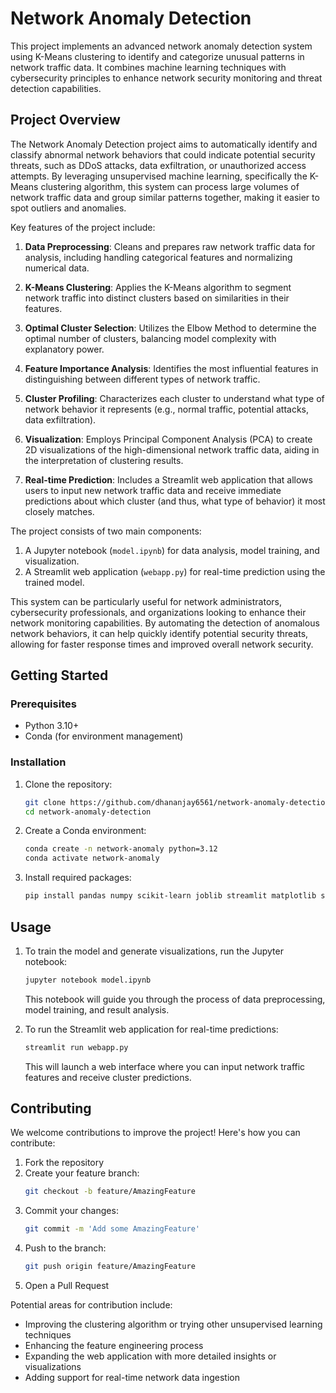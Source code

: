 # Network Anomaly Detection

This project implements an advanced network anomaly detection system using K-Means clustering to identify and categorize unusual patterns in network traffic data. It combines machine learning techniques with cybersecurity principles to enhance network security monitoring and threat detection capabilities.

## Project Overview

The Network Anomaly Detection project aims to automatically identify and classify abnormal network behaviors that could indicate potential security threats, such as DDoS attacks, data exfiltration, or unauthorized access attempts. By leveraging unsupervised machine learning, specifically the K-Means clustering algorithm, this system can process large volumes of network traffic data and group similar patterns together, making it easier to spot outliers and anomalies.

Key features of the project include:

1. **Data Preprocessing**: Cleans and prepares raw network traffic data for analysis, including handling categorical features and normalizing numerical data.

2. **K-Means Clustering**: Applies the K-Means algorithm to segment network traffic into distinct clusters based on similarities in their features.

3. **Optimal Cluster Selection**: Utilizes the Elbow Method to determine the optimal number of clusters, balancing model complexity with explanatory power.

4. **Feature Importance Analysis**: Identifies the most influential features in distinguishing between different types of network traffic.

5. **Cluster Profiling**: Characterizes each cluster to understand what type of network behavior it represents (e.g., normal traffic, potential attacks, data exfiltration).

6. **Visualization**: Employs Principal Component Analysis (PCA) to create 2D visualizations of the high-dimensional network traffic data, aiding in the interpretation of clustering results.

7. **Real-time Prediction**: Includes a Streamlit web application that allows users to input new network traffic data and receive immediate predictions about which cluster (and thus, what type of behavior) it most closely matches.

The project consists of two main components:
1. A Jupyter notebook (`model.ipynb`) for data analysis, model training, and visualization.
2. A Streamlit web application (`webapp.py`) for real-time prediction using the trained model.

This system can be particularly useful for network administrators, cybersecurity professionals, and organizations looking to enhance their network monitoring capabilities. By automating the detection of anomalous network behaviors, it can help quickly identify potential security threats, allowing for faster response times and improved overall network security.

## Getting Started

### Prerequisites

- Python 3.10+
- Conda (for environment management)

### Installation

1. Clone the repository:
   ```bash
   git clone https://github.com/dhananjay6561/network-anomaly-detection.git
   cd network-anomaly-detection
   ```

2. Create a Conda environment:
   ```bash
   conda create -n network-anomaly python=3.12
   conda activate network-anomaly
   ```

3. Install required packages:
   ```bash
   pip install pandas numpy scikit-learn joblib streamlit matplotlib seaborn
   ```

## Usage

1. To train the model and generate visualizations, run the Jupyter notebook:
   ```bash
   jupyter notebook model.ipynb
   ```
   This notebook will guide you through the process of data preprocessing, model training, and result analysis.

2. To run the Streamlit web application for real-time predictions:
   ```bash
   streamlit run webapp.py
   ```
   This will launch a web interface where you can input network traffic features and receive cluster predictions.

## Contributing

We welcome contributions to improve the project! Here's how you can contribute:

1. Fork the repository
2. Create your feature branch:
   ```bash
   git checkout -b feature/AmazingFeature
   ```
3. Commit your changes:
   ```bash
   git commit -m 'Add some AmazingFeature'
   ```
4. Push to the branch:
   ```bash
   git push origin feature/AmazingFeature
   ```
5. Open a Pull Request

Potential areas for contribution include:
- Improving the clustering algorithm or trying other unsupervised learning techniques
- Enhancing the feature engineering process
- Expanding the web application with more detailed insights or visualizations
- Adding support for real-time network data ingestion

